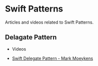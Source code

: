 # Swift Patterns

Articles and videos related to Swift Patterns.

## Delagate Pattern
- Videos
* [Swift Delegate Pattern - Mark Moeykens](https://www.youtube.com/watch?v=RNtkg0az_Os&list=PLVQc6-sgPXQXaKFg1UGU-PsHM9SwZOAxJ)